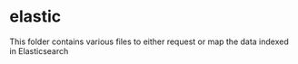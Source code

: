 # elastic

This folder contains various files to either request or map the data indexed in Elasticsearch
